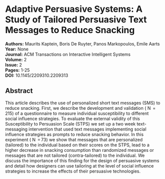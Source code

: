 # Adaptive Persuasive Systems: A Study of Tailored Persuasive Text Messages to Reduce Snacking

**Authors:** Maurits Kaptein, Boris De Ruyter, Panos Markopoulos, Emile Aarts  
**Year:** None  
**Journal:** ACM Transactions on Interactive Intelligent Systems  
**Volume:** 2  
**Issue:** 2  
**Pages:** 1-25  
**DOI:** 10.1145/2209310.2209313  

## Abstract
This article describes the use of personalized short text messages (SMS) to reduce snacking. First, we describe the development and validation (
              N
               = 215) of a questionnaire to measure individual susceptibility to different social influence strategies. To evaluate the external validity of this Susceptibility to Persuasion Scale (STPS) we set up a two week text-messaging intervention that used text messages implementing social influence strategies as prompts to reduce snacking behavior. In this experiment (
              N
               = 73) we show that messages that are personalized (tailored) to the individual based on their scores on the STPS, lead to a higher decrease in snacking consumption than randomized messages or messages that are not tailored (contra-tailored) to the individual. We discuss the importance of this finding for the design of persuasive systems and detail how designers can use tailoring at the level of social influence strategies to increase the effects of their persuasive technologies.

